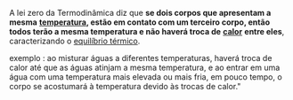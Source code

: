 A lei zero da Termodinâmica diz que **se dois corpos que apresentam a mesma** [**temperatura**](https://mundoeducacao.uol.com.br/fisica/temperatura-calor.htm)**, estão em contato com um terceiro corpo, então todos terão a mesma temperatura e não haverá troca de** [**calor**](https://mundoeducacao.uol.com.br/fisica/calor.htm) **entre eles**, caracterizando o [equilíbrio térmico](https://mundoeducacao.uol.com.br/fisica/equilibrio-termico.htm).

exemplo : ao misturar águas a diferentes temperaturas, haverá troca de calor até que as águas atinjam a mesma temperatura, e ao entrar em uma água com uma temperatura mais elevada ou mais fria, em pouco tempo, o corpo se acostumará à temperatura devido às trocas de calor."

